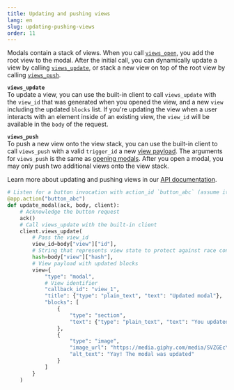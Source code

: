 ```yaml
---
title: Updating and pushing views
lang: en
slug: updating-pushing-views
order: 11
---
```


<div class="section-content">

Modals contain a stack of views. When you call <a href="https://api.slack.com/methods/views.open">`views_open`</a>, you add the root view to the modal. After the initial call, you can dynamically update a view by calling <a href="https://api.slack.com/methods/views.update">`views_update`</a>, or stack a new view on top of the root view by calling <a href="https://api.slack.com/methods/views.push">`views_push`</a>.

**`views_update`**<br>
To update a view, you can use the built-in client to call `views_update` with the `view_id` that was generated when you opened the view, and a new `view` including the updated `blocks` list. If you're updating the view when a user interacts with an element inside of an existing view, the `view_id` will be available in the `body` of the request.

**`views_push`**<br>
To push a new view onto the view stack, you can use the built-in client to call `views_push` with a valid `trigger_id` a new <a href="https://api.slack.com/reference/block-kit/views">view payload</a>. The arguments for `views_push` is the same as <a href="#creating-modals">opening modals</a>. After you open a modal, you may only push two additional views onto the view stack.

Learn more about updating and pushing views in our <a href="https://api.slack.com/surfaces/modals/using#modifying">API documentation</a>.

</div>

```python
# Listen for a button invocation with action_id `button_abc` (assume it's inside of a modal)
@app.action("button_abc")
def update_modal(ack, body, client):
    # Acknowledge the button request
    ack()
    # Call views_update with the built-in client
    client.views_update(
        # Pass the view_id
        view_id=body["view"]["id"],
        # String that represents view state to protect against race conditions
        hash=body["view"]["hash"],
        # View payload with updated blocks
        view={
            "type": "modal",
            # View identifier
            "callback_id": "view_1",
            "title": {"type": "plain_text", "text": "Updated modal"},
            "blocks": [
                {
                    "type": "section",
                    "text": {"type": "plain_text", "text": "You updated the modal!"}
                },
                {
                    "type": "image",
                    "image_url": "https://media.giphy.com/media/SVZGEcYt7brkFUyU90/giphy.gif",
                    "alt_text": "Yay! The modal was updated"
                }
            ]
        }
    )
```
